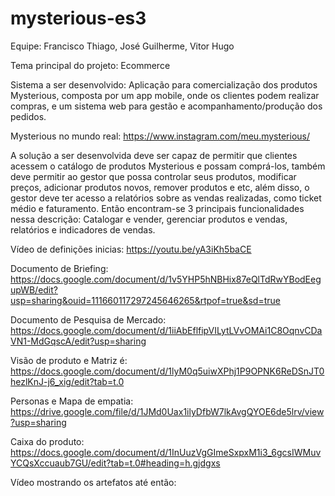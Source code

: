 # mysterious-es3

Equipe: Francisco Thiago, José Guilherme, Vitor Hugo

Tema principal do projeto: Ecommerce

Sistema a ser desenvolvido: Aplicação para comercialização dos produtos Mysterious, composta por um app mobile, onde os clientes podem realizar compras, e um sistema web para gestão e acompanhamento/produção dos pedidos.

Mysterious no mundo real: https://www.instagram.com/meu.mysterious/

A solução a ser desenvolvida deve ser capaz de permitir que clientes acessem o catálogo de produtos Mysterious e possam comprá-los, também deve permitir ao gestor que possa controlar seus produtos, modificar preços, adicionar produtos novos, remover produtos e etc, além disso, o gestor deve ter acesso a relatórios sobre as vendas realizadas, como ticket médio e faturamento. Então encontram-se 3 principais funcionalidades nessa descrição: Catalogar e vender, gerenciar produtos e vendas, relatórios e indicadores de vendas.

Vídeo de definições inicias: https://youtu.be/yA3iKh5baCE

Documento de Briefing: https://docs.google.com/document/d/1v5YHP5hNBHix87eQlTdRwYBodEegupWB/edit?usp=sharing&ouid=111660117297245646265&rtpof=true&sd=true

Documento de Pesquisa de Mercado: https://docs.google.com/document/d/1iiAbEflfipVILytLVvOMAi1C8OqnvCDaVN1-MdGqscA/edit?usp=sharing

Visão de produto e Matriz é: https://docs.google.com/document/d/1lyM0q5uiwXPhj1P9OPNK6ReDSnJT0hezlKnJ-j6_xig/edit?tab=t.0

Personas e Mapa de empatia: https://drive.google.com/file/d/1JMd0Uax1ilyDfbW7lkAvgQYOE6de5lrv/view?usp=sharing

Caixa do produto: https://docs.google.com/document/d/1InUuzVgGImeSxpxM1i3_6gcsIWMuvYCQsXccuaub7GU/edit?tab=t.0#heading=h.gjdgxs

Vídeo mostrando os artefatos até então: 
